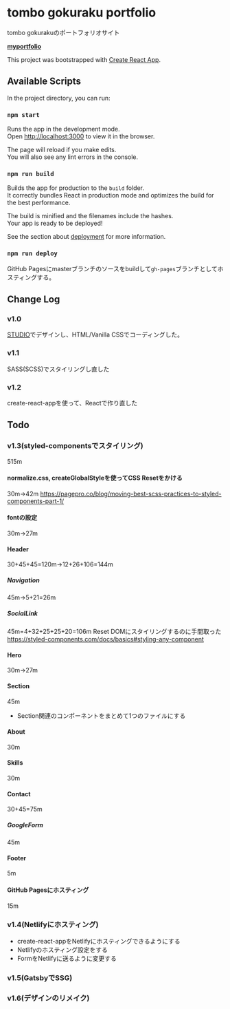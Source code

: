 # tombo gokuraku portfolio
tombo gokurakuのポートフォリオサイト

**[myportfolio](https://tombo-gokuraku.github.io/portfolio/)**

This project was bootstrapped with [Create React App](https://github.com/facebook/create-react-app).

## Available Scripts

In the project directory, you can run:

### `npm start`

Runs the app in the development mode.<br />
Open [http://localhost:3000](http://localhost:3000) to view it in the browser.

The page will reload if you make edits.<br />
You will also see any lint errors in the console.

### `npm run build`

Builds the app for production to the `build` folder.<br />
It correctly bundles React in production mode and optimizes the build for the best performance.

The build is minified and the filenames include the hashes.<br />
Your app is ready to be deployed!

See the section about [deployment](https://facebook.github.io/create-react-app/docs/deployment) for more information.

### `npm run deploy`
GitHub Pagesにmasterブランチのソースをbuildして`gh-pages`ブランチとしてホスティングする。

## Change Log

### v1.0
[STUDIO](https://tombo-gokuraku.studio.design/)でデザインし、HTML/Vanilla CSSでコーディングした。

### v1.1
SASS(SCSS)でスタイリングし直した

### v1.2
create-react-appを使って、Reactで作り直した

## Todo

### v1.3(styled-componentsでスタイリング)
515m

#### normalize.css, createGlobalStyleを使ってCSS Resetをかける
30m->42m
https://pagepro.co/blog/moving-best-scss-practices-to-styled-components-part-1/

#### fontの設定
30m->27m

#### Header
30+45+45=120m->12+26+106=144m

##### Navigation
45m->5+21=26m

##### SocialLink
45m=4+32+25+25+20=106m
Reset DOMにスタイリングするのに手間取った
https://styled-components.com/docs/basics#styling-any-component

#### Hero
30m->27m

#### Section
45m
* Section関連のコンポーネントをまとめて1つのファイルにする

#### About
30m

#### Skills
30m

#### Contact
30+45=75m

##### GoogleForm
45m

#### Footer
5m

#### GitHub Pagesにホスティング
15m

### v1.4(Netlifyにホスティング)
* create-react-appをNetlifyにホスティングできるようにする
* Netlifyのホスティング設定をする
* FormをNetlifyに送るように変更する

### v1.5(GatsbyでSSG)

### v1.6(デザインのリメイク)
